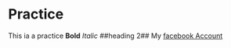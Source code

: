 # Practice
This ia a practice
**Bold**
*Italic*
##heading 2##
My [facebook Account](https://www.facebook.com)
